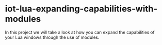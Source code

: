 # iot-lua-expanding-capabilities-with-modules
In this project we will take a look at how you can expand the capabilities of your Lua windows through the use of modules. 
